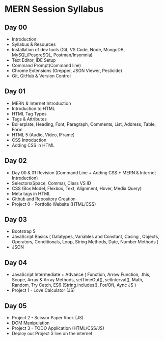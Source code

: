 # MERN Session Syllabus

## Day 00

- Introduction
- Syllabus & Resources
- Installation of dev tools (Git, VS Code, Node, MongoDB, MySQL/PosgreSQL, Postman/Insomnia)
- Text Editor, IDE Setup
- Command Prompt(Command line)
- Chrome Extensions (Grepper, JSON Viewer, Pesticide)
- Git, GitHub & Version Control

## Day 01

- MERN & Internet Introduction
- Introduction to HTML
- HTML Tag Types
- Tags & Attributes
- Boilerplate, Heading, Font, Paragraph, Comments, List, Address, Table, Form
- HTML 5 (Audio, Video, IFrame)
- CSS Introduction
- Adding CSS in HTML

## Day 02

- Day 00 & 01 Revision (Command Line + Adding CSS + MERN & Internet Introduction)
- Selectors(Space, Comma), Class VS ID
- CSS (Box Model, Flexbox, Text, Alignment, Hover, Media Query)
- Meta tags in HTML
- Github and Repository Creation
- Project 0 - Portfolio Website (HTML/CSS)

## Day 03

- Bootstrap 5
- JavaScript Basics ( Datatypes, Variables and Constant, Casing , Objects, Operators, Conditionals, Loop, String Methods, Date, Number Methods )
- JSON

## Day 04

- JavaScript Intermediate + Advance ( Function, Arrow Function, .this, Scope, Array & Array Methods, setTimeOut(), setInterval(), Math, Random, Try Catch, ES6 (String.includes(), For/Of), Aync JS )
- Project 1 - Love Calculator (JS)

## Day 05

- Project 2 - Scissor Paper Rock (JS)
- DOM Manipulation
- Project 3 - TODO Application (HTML/CSS/JS)
- Deploy our Project 3 live on the internet